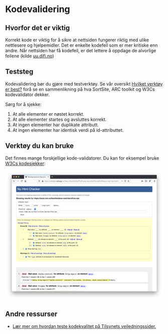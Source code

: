 # Kodevalidering

## Hvorfor det er viktig
Korrekt kode er viktig for å sikre at nettsiden fungerer riktig med ulike nettlesere og hjelpemidler. Det er enkelte kodefeil som er mer kritiske enn andre. Når nettsiden har få kodefeil, er det lettere å oppdage de alvorlige feilene (kilde [uu.difi.no](https://uu.difi.no/krav-og-regelverk/kom-i-gang/hvordan-teste-universell-utforming-av-ditt-nettsted#kodevalidering))

## Teststeg
Kodevalidering bør du gjøre med testverktøy. Se vår oversikt [Hvilket verktøy er best?](/hvordan-faa-det-til/UU-testing/automatisert-testing/hvilket-verktøy-er-best.md) forå se en sammenlikning på hva SortSite, ARC toolkit og W3Cs kodevalidator dekker.

Sørg for å sjekke:
1. At alle elementer er nøstet korrekt.
2. At alle elementer startes og avsluttes korrekt.
3. At ingen elementer har duplikate attributt.
4. At ingen elementer har identisk verdi på id-attributtet.


## Verktøy du kan bruke
Det finnes mange forskjellige kode-validatorer. Du kan for eksempel bruke [W3Cs kodesjekker](https://validator.w3.org/):

![Sjekk av Alene med barn-siden med W3Cs kodevalidator](https://github.com/navikt/universell-utforming/blob/master/hvordan-faa-det-til/UU-testing/manuell-testing/w3c-kodesjekker.png)

## Andre ressurser
* [Lær mer om hvordan teste kodekvalitet på Tilsynets veiledningssider.](https://uu.difi.no/krav-og-regelverk/kom-i-gang/hvordan-teste-universell-utforming-av-ditt-nettsted#kodevalidering)



